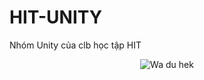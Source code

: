 # HIT-UNITY
Nhóm Unity của clb học tập HIT
<div align="center">
	<img src="https://user-images.githubusercontent.com/52252046/104692531-bcab6180-573a-11eb-98da-034f75882361.gif" alt="Wa du hek">
</div>
